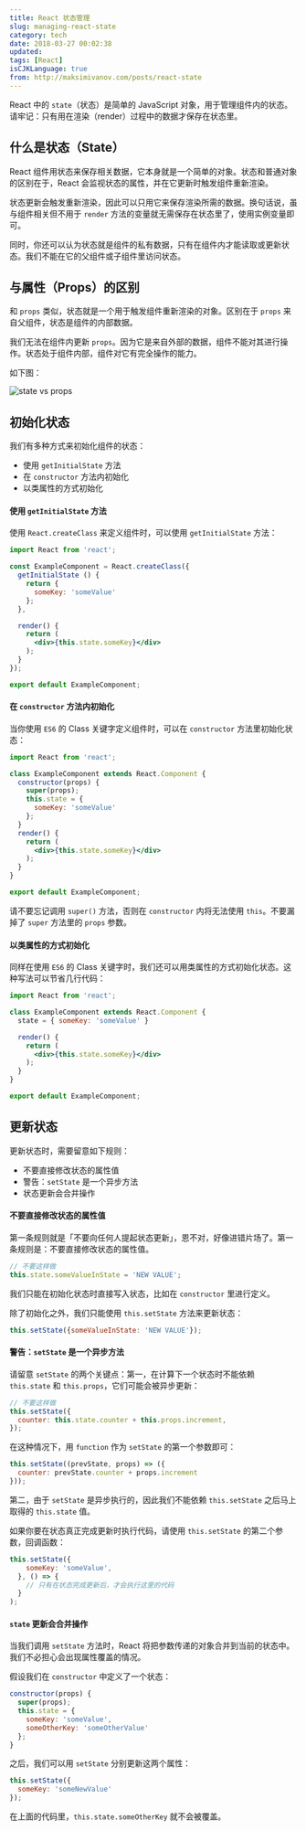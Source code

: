 ```yaml
---
title: React 状态管理
slug: managing-react-state
category: tech
date: 2018-03-27 00:02:38
updated:
tags: [React]
isCJKLanguage: true
from: http://maksimivanov.com/posts/react-state
---
```


React 中的 `state`（状态）是简单的 JavaScript 对象，用于管理组件内的状态。请牢记：只有用在渲染（render）过程中的数据才保存在状态里。

## 什么是状态（State）

React 组件用状态来保存相关数据，它本身就是一个简单的对象。状态和普通对象的区别在于，React 会监视状态的属性，并在它更新时触发组件重新渲染。

状态更新会触发重新渲染，因此可以只用它来保存渲染所需的数据。换句话说，虽与组件相关但不用于 `render` 方法的变量就无需保存在状态里了，使用实例变量即可。

同时，你还可以认为状态就是组件的私有数据，只有在组件内才能读取或更新状态。我们不能在它的父组件或子组件里访问状态。

## 与属性（Props）的区别

和 `props` 类似，状态就是一个用于触发组件重新渲染的对象。区别在于 `props` 来自父组件，状态是组件的内部数据。

我们无法在组件内更新 `props`。因为它是来自外部的数据，组件不能对其进行操作。状态处于组件内部，组件对它有完全操作的能力。

如下图：

![state vs props](/img/state_vs_props.png)

## 初始化状态

我们有多种方式来初始化组件的状态：

- 使用 `getInitialState` 方法
- 在 `constructor` 方法内初始化
- 以类属性的方式初始化

#### 使用 `getInitialState` 方法

使用 `React.createClass` 来定义组件时，可以使用 `getInitialState` 方法：

```jsx
import React from 'react';

const ExampleComponent = React.createClass({
  getInitialState () {
    return {
      someKey: 'someValue'
    };
  },

  render() {
    return (
      <div>{this.state.someKey}</div>
    );
  }
});

export default ExampleComponent;
```

#### 在 `constructor` 方法内初始化

当你使用 `ES6` 的 Class 关键字定义组件时，可以在 `constructor` 方法里初始化状态：

```jsx
import React from 'react';

class ExampleComponent extends React.Component {
  constructor(props) {
    super(props);
    this.state = {
      someKey: 'someValue'
    };
  }
  render() {
    return (
      <div>{this.state.someKey}</div>
    );
  }
}

export default ExampleComponent;
```

请不要忘记调用 `super()` 方法，否则在 `constructor` 内将无法使用 `this`。不要漏掉了 `super` 方法里的 `props` 参数。

#### 以类属性的方式初始化

同样在使用 `ES6` 的 Class 关键字时，我们还可以用类属性的方式初始化状态。这种写法可以节省几行代码：

```jsx
import React from 'react';

class ExampleComponent extends React.Component {
  state = { someKey: 'someValue' }

  render() {
    return (
      <div>{this.state.someKey}</div>
    );
  }
}

export default ExampleComponent;
```

## 更新状态

更新状态时，需要留意如下规则：

- 不要直接修改状态的属性值
- 警告：`setState` 是一个异步方法
- 状态更新会合并操作

#### 不要直接修改状态的属性值

第一条规则就是「不要向任何人提起状态更新」，恩不对，好像进错片场了。第一条规则是：不要直接修改状态的属性值。

```jsx
// 不要这样做
this.state.someValueInState = 'NEW VALUE';
```

我们只能在初始化状态时直接写入状态，比如在 `constructor` 里进行定义。

除了初始化之外，我们只能使用 `this.setState` 方法来更新状态：

```jsx
this.setState({someValueInState: 'NEW VALUE'});
```

#### 警告：`setState` 是一个异步方法

请留意 `setState` 的两个关键点：第一，在计算下一个状态时不能依赖 `this.state` 和 `this.props`，它们可能会被异步更新：

```jsx
// 不要这样做
this.setState({
  counter: this.state.counter + this.props.increment,
});
```

在这种情况下，用 `function` 作为 `setState` 的第一个参数即可：

```jsx
this.setState((prevState, props) => ({
  counter: prevState.counter + props.increment
}));
```

第二，由于 `setState` 是异步执行的，因此我们不能依赖 `this.setState` 之后马上取得的 `this.state` 值。

如果你要在状态真正完成更新时执行代码，请使用 `this.setState` 的第二个参数，回调函数：

```jsx
this.setState({
    someKey: 'someValue',
  }, () => {
    // 只有在状态完成更新后，才会执行这里的代码
  }
);
```

#### `state` 更新会合并操作

当我们调用 `setState` 方法时，React 将把参数传递的对象合并到当前的状态中。我们不必担心会出现属性覆盖的情况。

假设我们在 `constructor` 中定义了一个状态：

```jsx
constructor(props) {
  super(props);
  this.state = {
    someKey: 'someValue',
    someOtherKey: 'someOtherValue'
  };
}
```

之后，我们可以用 `setState` 分别更新这两个属性：

```jsx
this.setState({
  someKey: 'someNewValue'
});
```

在上面的代码里，`this.state.someOtherKey` 就不会被覆盖。

